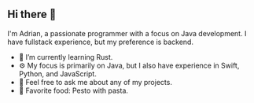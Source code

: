## Hi there 👋

I'm Adrian, a passionate programmer with a focus on Java development. I have fullstack experience, but my preference is backend.

<!--- 🔭 I’m currently working on...-->
- 🦀 I’m currently learning Rust.
- ⚙️ My focus is primarily on Java, but I also have experience in Swift, Python, and JavaScript.
- 💬 Feel free to ask me about any of my projects.<!-- - 📫 How to reach me: ...-->
- 🍴 Favorite food: Pesto with pasta.
